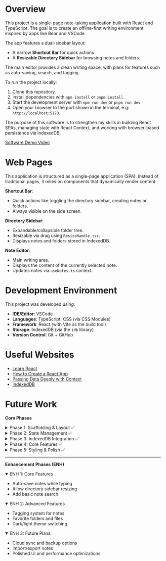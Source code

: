 # Overview

This project is a single-page note-taking application built with React and TypeScript.
The goal is to create an offline-first writing environment inspired by apps like Bear and VSCode.

The app features a dual-sidebar layout:
- A narrow **Shortcut Bar** for quick actions
- A **Resizable Directory Sidebar** for browsing notes and folders.

The main editor provides a clean writing space, with plans for features such as auto-saving, search, and tagging.

To run the project locally:
1. Clone this repository.
2. Install dependencies with `npm install` or `pnpm install`.
3. Start the development server with `npm run dev` or `pnpm run dev`.
4. Open your browser to the port shown in the terminal, e.g: `http://localhost:5173`.

The purpose of this software is to strengthen my skills in building React SPAs, managing state with React Context, and working with browser-based persistence via IndexedDB.

[Software Demo Video](https://youtu.be/K00Trw8-uuQ)

# Web Pages

This application is structured as a single-page application (SPA).
Instead of traditional pages, it relies on components that dynamically render content:

**Shortcut Bar**:
- Quick actions like toggling the directory sidebar, creating notes or folders.
- Always visible on the side screen.

**Directory Sidebar**:
- Expandable/collapsible folder tree.
- Resizable via drag using `ResizeHandle.tsx`.
- Displays notes and folders stored in IndexedDB.

**Note Editor**:
- Main writing area.
- Displays the content of the currently selected note.
- Updates notes via `useNotes.ts` context.

# Development Environment

This project was developed using:

- **IDE/Editor**: VSCode  
- **Languages**: TypeScript, CSS (via CSS Modules)  
- **Framework**: React (with Vite as the build tool)  
- **Storage**: IndexedDB (via the `idb` library)  
- **Version Control**: Git + GitHub  

# Useful Websites

- [Learn React](https://react.dev/learn) 
- [How to Create a React App](https://www.codecademy.com/courses/learn-react-introduction/articles/how-to-create-a-react-app)
- [Passing Data Deeply with Context](https://react.dev/learn/passing-data-deeply-with-context#context-an-alternative-to-passing-props)
- [IndexedDB](https://developer.mozilla.org/en-US/docs/Web/API/IndexedDB_API)

# Future Work

**Core Phases**

<details>
<summary>Phase 1: Scaffolding & Layout ✅</summary>

- Set up React components and containers
- Create dual sidebars (shortcut bar + directory explorer)
- Add note editor area
</details>

<details>
<summary>Phase 2: State Management ✅</summary>

- Implement React Context for global state
- Manage selected note and folder states
- Connect UI interactions to state changes
</details>

<details>
<summary>Phase 3: IndexedDB Integration ✅</summary>

- Set up IndexedDB with `idb` library
- Store and retrieve notes/folders
- Create new notes and folders
</details>


<details>
<summary>Phase 4: Core Features ✅</summary>

- Delete/Rename notes and folders
- Resize sidebars via drag
- Expand/collapse folders
- Confirmation before deletion
</details>

<details>
<summary>Phase 5: Styling & Polish ✅</summary>

- Hover states and transitions
- Icons and visual hierarchy
- Consistent component styling
- Responsive behavior
</details>

---

**Enhancement Phases (ENH)**


<details open>
<summary>ENH 1: Core Features</summary>

- Auto-save notes while typing
- Allow directory sidebar resizing
- Add basic note search
</details>

<details open>
<summary>ENH 2: Advanced Features</summary>

- Tagging system for notes
- Favorite folders and files
- Dark/light theme switching
</details>


<details open>
<summary>ENH 3: Future Plans</summary>

- Cloud sync and backup options
- Import/export notes
- Polished UI and performance optimizations
</details>